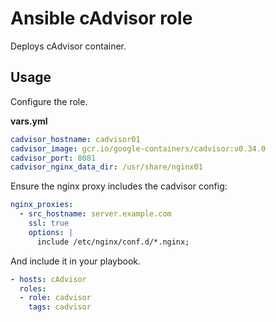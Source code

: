 # Ansible cAdvisor role

Deploys cAdvisor container.

## Usage

Configure the role.

**vars.yml**

```yml
cadvisor_hostname: cadvisor01
cadvisor_image: gcr.io/google-containers/cadvisor:v0.34.0
cadvisor_port: 8081
cadvisor_nginx_data_dir: /usr/share/nginx01
```

Ensure the nginx proxy includes the cadvisor config:

```yml
nginx_proxies:
  - src_hostname: server.example.com
    ssl: true
    options: |
      include /etc/nginx/conf.d/*.nginx;
```

And include it in your playbook.

```yml
- hosts: cAdvisor
  roles:
  - role: cadvisor
    tags: cadvisor
```
